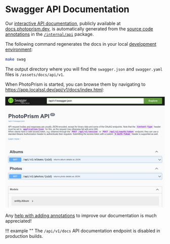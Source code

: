 # Swagger API Documentation

Our [interactive API documentation](https://docs.photoprism.dev/), publicly available at [docs.photoprism.dev](https://docs.photoprism.dev/), is automatically generated from the [source code annotations](https://github.com/swaggo/swag) in the [`/internal/api`](https://github.com/photoprism/photoprism/tree/develop/internal/api) package.

The following command regenerates the docs in your local [development environment](https://docs.photoprism.app/developer-guide/setup/):

```bash
make swag
```

The output directory where you will find the `swagger.json` and `swagger.yaml` files is `/assets/docs/api/v1`.

When PhotoPrism is started, you can browse them by navigating to https://app.localssl.dev/api/v1/docs/index.html: 

![swagger-docs](img/swagger.jpg)

Any [help with adding annotations](https://github.com/photoprism/photoprism/issues/2132#issuecomment-2227337416) to improve our documentation is much appreciated!

!!! example ""
    The `/api/v1/docs` API documentation endpoint is disabled in production builds.
